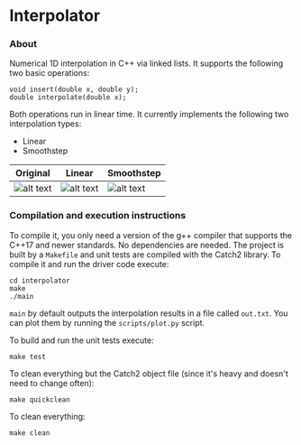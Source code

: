 # Interpolator


### About
Numerical 1D interpolation in C++ via linked lists. It supports the following two basic operations:
```
void insert(double x, double y);
double interpolate(double x);
```
Both operations run in linear time. It currently implements the following two interpolation types:
* Linear
* Smoothstep

| Original | Linear | Smoothstep
| ------------- | ------------- | -------------|
| ![alt text](https://raw.githubusercontent.com/0xLeo/interpolator/master/assets/original.jpg) | ![alt text](https://raw.githubusercontent.com/0xLeo/interpolator/master/assets/result_linear.jpg)| ![alt text](https://raw.githubusercontent.com/0xLeo/interpolator/master/assets/result_smoothstep.jpg) |


### Compilation and execution instructions

To compile it, you only need a version of the g++ compiler that supports the C++17 and newer standards. No dependencies are needed. The project is built by a `Makefile` and unit tests are compiled with the Catch2 library. To compile it and run the driver code execute:
```
cd interpolator
make
./main
```
`main` by default outputs the interpolation results in a file called `out.txt`. You can plot them by running the `scripts/plot.py` script.  

To build and run the unit tests execute:
```
make test
```
To clean everything but the Catch2 object file (since it's heavy and doesn't need to change often):
```
make quickclean
```
To clean everything:
```
make clean
```
